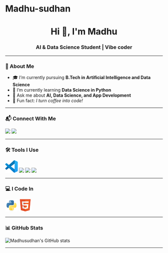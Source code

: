 # Madhu-sudhan
<h1 align="center">Hi 👋, I'm Madhu</h1>
<h3 align="center">AI & Data Science Student | Vibe coder</h3>

---

### 🚀 About Me
- 🎓 I’m currently pursuing **B.Tech in Artificial Intelligence and Data Science**
- 🌱 I’m currently learning **Data Science in Python**
- 💬 Ask me about **AI, Data Science, and App Development**
- 🌟 Fun fact: *I turn coffee into code!*
  
---

### 📬 Connect With Me
<p>
  <a href="mailto:your-email@example.com"><img src="https://img.icons8.com/color/48/gmail-new.png" width="40"/></a>
  <a href="https://linkedin.com/in/YOUR_LINKEDIN_ID"><img src="https://img.icons8.com/color/48/linkedin.png" width="40"/></a>
</p>

---

### 🛠 Tools I Use
<p>

  <img src="https://raw.githubusercontent.com/devicons/devicon/master/icons/vscode/vscode-original.svg" width="40"/>
  <img src="https://img.icons8.com/color/48/canva.png" width="40"/>
  <img src="https://img.icons8.com/color/48/microsoft-powerpoint-2019--v1.png" width="40"/>
  <img src="https://img.icons8.com/color/48/microsoft-word-2019--v1.png" width="40"/>
</p>

---

### 💻 I Code In
<p>
  <img src="https://raw.githubusercontent.com/devicons/devicon/master/icons/python/python-original.svg" width="40"/>
  <img src="https://raw.githubusercontent.com/devicons/devicon/master/icons/html5/html5-original.svg" width="40"
  <img src="https://raw.githubusercontent.com/devicons/devicon/master/icons/javascript/javascript-original.svg" width="40"/>
</p>

---

### 📊 GitHub Stats
![Madhusudhan's GitHub stats](https://github-readme-stats.vercel.app/api?username=Madhusudhan)

---

